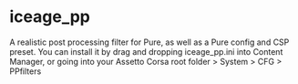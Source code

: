 # iceage_pp
A realistic post processing filter for Pure, as well as a Pure config and CSP preset. You can install it by drag and dropping iceage_pp.ini into Content Manager, or going into your Assetto Corsa root folder > System > CFG > PPfilters
